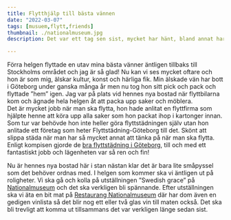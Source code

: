 ```yaml
---
title: Flytthjälp till bästa vännen
date: "2022-03-07"
tags: [musuem,flytt,friends]
thumbnail: ./nationalmuseum.jpg
description: Det var ett tag sen sist, mycket har hänt, bland annat har en kär vän flyttat till Stockholm från Göteborg!

---
```

Förra helgen flyttade en utav mina bästa vänner äntligen tillbaks till Stockholms området och jag är så glad! Nu kan vi ses mycket oftare och hon är som mig, älskar kultur, konst och härliga fik. Min älskade vän har bott i Göteborg under ganska många år men nu tog hon sitt pick och pack och flyttade ”hem” igen.  Jag var på plats vid hennes nya bostad när flyttbilarna kom och ägnade hela helgen åt att packa upp saker och möblera.  
Det är mycket jobb när man ska flytta, hon hade anlitat en flyttfirma som hjälpte henne att köra upp alla saker som hon packat ihop i kartonger innan. Som tur var behövde hon inte heller göra flyttstädningen själv utan hon anlitade ett företag som heter Flyttstädning-Göteborg till det. Skönt att slippa städa när man har så mycket annat att tänka på när man ska flytta. Enligt kompisen gjorde de [bra flyttstädning i Göteborg](https://xn--flyttstdning-gteborg-hzb71b.com/), till och med ett fantastiskt jobb och lägenheten var så ren och fin!  

Nu är hennes nya bostad här i stan nästan klar det är bara lite småpyssel som det behöver ordnas med. I helgen som kommer ska vi äntligen ut på roligheter. Vi ska gå och kolla på utställningen ”Swedish grace” på [Nationalmuseum](https://www.nationalmuseum.se/utst%C3%A4llningar/swedish-grace) och det ska verkligen bli spännande. Efter utställningen ska vi äta en bit mat på [Restaurang Nationalmuseum](https://www.nationalmuseum.se/bes%C3%B6k-museet/restaurangen) där har dom även en gedigen vinlista så det blir nog ett eller två glas vin till maten också. Det ska bli trevligt att komma ut tillsammans det var verkligen länge sedan sist. 